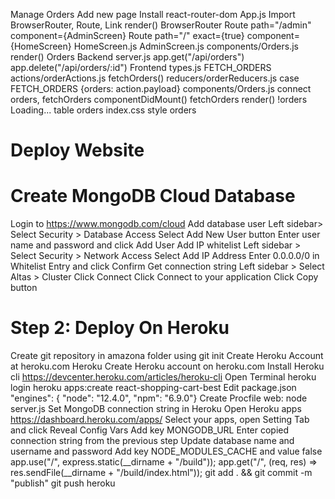 
Manage Orders
Add new page
Install react-router-dom
App.js
Import BrowserRouter, Route, Link
render()
BrowserRouter
Route path="/admin" component={AdminScreen}
Route path="/" exact={true} component={HomeScreen}
HomeScreen.js
AdminScreen.js
components/Orders.js
render()
Orders
Backend
server.js
app.get("/api/orders")
app.delete("/api/orders/:id")
Frontend
types.js
FETCH_ORDERS
actions/orderActions.js
fetchOrders()
reducers/orderReducers.js
case FETCH_ORDERS {orders: action.payload}
components/Orders.js
connect orders, fetchOrders
componentDidMount() fetchOrders
render()
!orders
Loading...
table orders
index.css
style orders

# Deploy Website

# Create MongoDB Cloud Database
Login to https://www.mongodb.com/cloud
Add database user
Left sidebar> Select Security > Database Access
Select Add New User button
Enter user name and password and click Add User
Add IP whitelist
Left sidebar > Select Security > Network Access
Select Add IP Address
Enter 0.0.0.0/0 in Whitelist Entry and click Confirm
Get connection string
Left sidebar > Select Altas > Cluster
Click Connect
Click Connect to your application
Click Copy button


# Step 2: Deploy On Heroku
Create git repository in amazona folder using git init
Create Heroku Account at heroku.com
Heroku
Create Heroku account on heroku.com
Install Heroku cli https://devcenter.heroku.com/articles/heroku-cli
Open Terminal
heroku login
heroku apps:create react-shopping-cart-best
Edit package.json
"engines": { "node": "12.4.0", "npm": "6.9.0"}
Create Procfile
web: node server.js
Set MongoDB connection string in Heroku
Open Heroku apps https://dashboard.heroku.com/apps/
Select your apps, open Setting Tab and click Reveal Config Vars
Add key MONGODB_URL
Enter copied connection string from the previous step
Update database name and username and password
Add key NODE_MODULES_CACHE and value false
app.use("/", express.static(__dirname + "/build"));
app.get("/", (req, res) => res.sendFile(__dirname + "/build/index.html"));
git add . && git commit -m "publish"
git push heroku